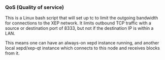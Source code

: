 ### QoS (Quality of service) ###

This is a Linux bash script that will set up tc to limit the outgoing bandwidth for connections to the XEP network. It limits outbound TCP traffic with a source or destination port of 8333, but not if the destination IP is within a LAN.

This means one can have an always-on xepd instance running, and another local xepd/xep-qt instance which connects to this node and receives blocks from it.
